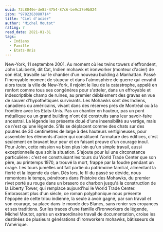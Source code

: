 ```yaml
---
uuid: 73c8040e-de83-4754-87c6-be9c37e9b824
isbn: "9782363080714"
title: "Ciel d'acier"
author: "Michel Moutot"
rating: 7
read_date: 2021-01-31
tags:
  - Indiens
  - Famille
  - Etats-Unis
---
```


New-York, 11 septembre 2001. Au moment où les twins towers s'effrondent, John LaLiberté, dit Cat, Indien mohawk et ironworker (monteur d'acier) de son état, travaille sur le chantier d'un nouveau building à Manhattan. Passé l'incroyable moment de stupeur et dans l'atmosphère de guerre qui envahit alors toute la ville de New-York, il rejoint le lieu de la catastrophe, appelé en renfort comme tous ses congénères pour s'atteler, dans un effroyable et indescriptible champ de ruines, au premier déblaiement des gravas en vue de sauver d'hypothétiques survivants. Les Mohawks sont des Indiens, canadiens ou américains, vivant dans des réserves près de Montréal ou à la frontière avec les Etats-Unis. Pas un chantier en hauteur, pas un pont métallique ou un grand building n'ont été construits sans leur savoir-faire ancestral. La légende les présente doué d'une insensibilité au vertige, mais ce n'est qu'une légende. S'ils se déplacent comme des chats sur des poutres de 30 centimètres de large à des hauteurs vertigineuses, pour assembler les éléments d'acier qui constituent l'armature des édifices, c'est seulement en bravant leur peur et en faisant preuve d'un courage inouï. Pour John, cette mission va bien plus loin qu'un simple travail, aussi exceptionnelle que soit la situation. S'ajoute pour lui une circonstance particulière : c'est en construisant les tours du World Trade Center que son père, au printemps 1970, a trouvé la mort, frappé par la foudre pendant un orage. Les tours jumelles ont fait partie du patrimoine familial, alimentant la fierté et la légende du clan. Dès lors, le fil du passé se dévide, nous remontons le temps, pénétrons dans l'histoire des Mohawks, du premier rivet porté au rouge dans un brasero de charbon jusqu'à la construction de la Liberty Tower, qui remplace aujourd'hui le World Trade Center. Embrassant plus d'un siècle, ce roman polyphonique nous présente l'épopée de cette tribu indienne, la seule à avoir gagné, par son travail et son courage, sa place dans le monde des Blancs, sans renier ses croyances et ses traditions. Sur les traces d'une famille d'ironworkers de légende, Michel Moutot, après un extraordinaire travail de documentation, croise les destinées de plusieurs générations d'ironworkers mohawks, bâtisseurs de l'Amérique.
